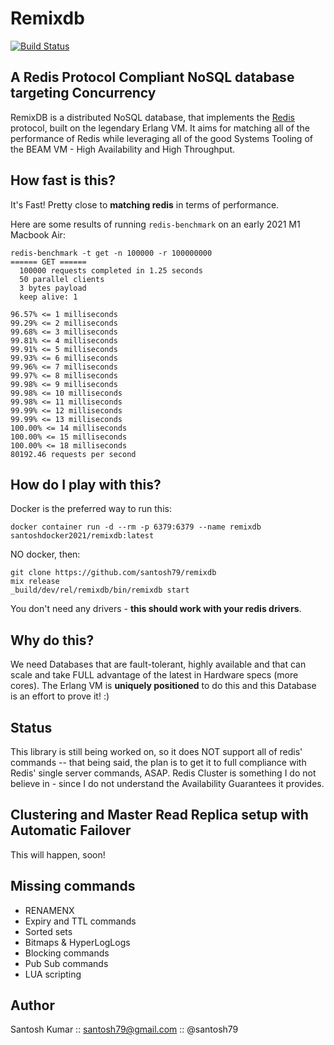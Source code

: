 Remixdb
=======

[![Build Status](https://github.com/santosh79/remixdb/actions/workflows/elixir.yml/badge.svg)](https://github.com/santosh79/remixdb/actions/workflows/elixir.yml)

## A Redis Protocol Compliant NoSQL database targeting Concurrency
RemixDB is a distributed NoSQL database, that implements the [Redis](http://redis.io) protocol, built on the legendary Erlang VM. It aims for matching all of the performance of Redis while leveraging all of the good Systems Tooling of the BEAM VM - High Availability and High Throughput.

## How fast is this?
It's Fast! Pretty close to **matching redis** in terms of performance.

Here are some results of running `redis-benchmark` on an early 2021 M1 Macbook Air:

```
redis-benchmark -t get -n 100000 -r 100000000
====== GET ======
  100000 requests completed in 1.25 seconds
  50 parallel clients
  3 bytes payload
  keep alive: 1

96.57% <= 1 milliseconds
99.29% <= 2 milliseconds
99.68% <= 3 milliseconds
99.81% <= 4 milliseconds
99.91% <= 5 milliseconds
99.93% <= 6 milliseconds
99.96% <= 7 milliseconds
99.97% <= 8 milliseconds
99.98% <= 9 milliseconds
99.98% <= 10 milliseconds
99.98% <= 11 milliseconds
99.99% <= 12 milliseconds
99.99% <= 13 milliseconds
100.00% <= 14 milliseconds
100.00% <= 15 milliseconds
100.00% <= 18 milliseconds
80192.46 requests per second
```

## How do I play with this?
Docker is the preferred way to run this:

```
docker container run -d --rm -p 6379:6379 --name remixdb santoshdocker2021/remixdb:latest
```

NO docker, then:

```
git clone https://github.com/santosh79/remixdb
mix release
_build/dev/rel/remixdb/bin/remixdb start
```

You don't need any drivers - **this should work with your redis drivers**.


## Why do this?
We need Databases that are fault-tolerant, highly available and that can scale and take FULL advantage of the latest in Hardware specs (more cores). The Erlang VM is **uniquely positioned** to do this and this Database is an effort to prove it! :)

## Status
This library is still being worked on, so it does NOT support all of redis' commands -- that being said, the plan is to get it to full compliance with Redis' single server commands, ASAP. Redis Cluster is something I do not believe in - since I do not understand the Availability Guarantees it provides.


## Clustering and Master Read Replica setup with Automatic Failover
This will happen, soon!

## Missing commands
- RENAMENX
- Expiry and TTL commands
- Sorted sets
- Bitmaps & HyperLogLogs
- Blocking commands
- Pub Sub commands
- LUA scripting

## Author

Santosh Kumar :: santosh79@gmail.com :: @santosh79
